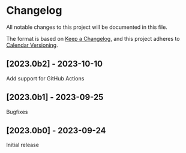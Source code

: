 # Changelog

All notable changes to this project will be documented in this file.

The format is based on [Keep a Changelog](https://keepachangelog.com/en/1.1.0/),
and this project adheres to [Calendar Versioning](https://calver.org).

## [2023.0b2] - 2023-10-10

Add support for GitHub Actions

## [2023.0b1] - 2023-09-25

Bugfixes

## [2023.0b0] - 2023-09-24

Initial release
